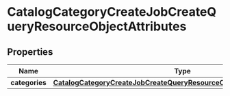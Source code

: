 
# CatalogCategoryCreateJobCreateQueryResourceObjectAttributes

## Properties
| Name | Type | Description | Notes |
| ------------ | ------------- | ------------- | ------------- |
| **categories** | [**CatalogCategoryCreateJobCreateQueryResourceObjectAttributesCategories**](CatalogCategoryCreateJobCreateQueryResourceObjectAttributesCategories.md) |  |  |



